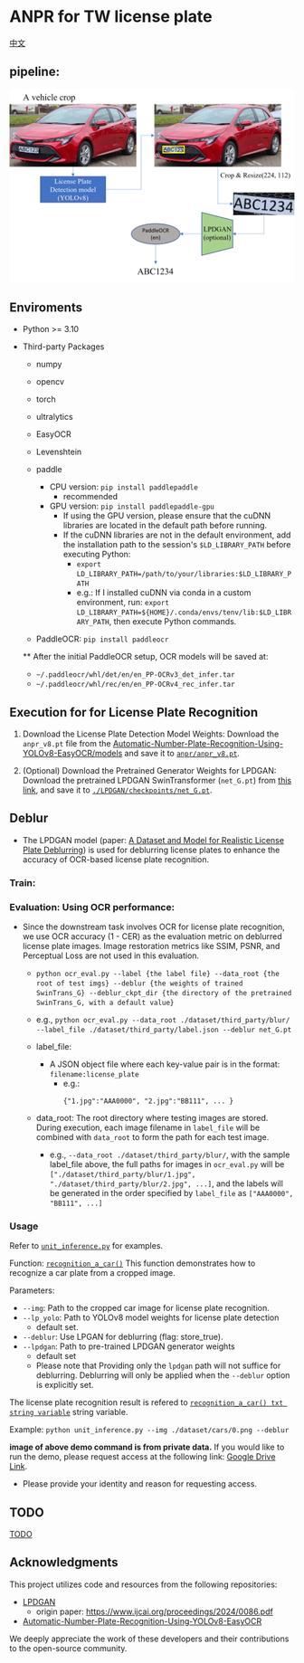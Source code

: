 # ANPR for TW license plate

[中文](../readme.md)

## pipeline:
<img src="./anplr.png">

## Enviroments
- Python >= 3.10
- Third-party Packages
    - numpy
    - opencv
    - torch
    - ultralytics
    - EasyOCR
    - Levenshtein
    - paddle
        - CPU version: ```pip install paddlepaddle``` 
            - recommended
        - GPU version: ```pip install paddlepaddle-gpu```
            - If using the GPU version, please ensure that the cuDNN libraries are located in the default path before running.
            - If the cuDNN libraries are not in the default environment, add the installation path to the session's `$LD_LIBRARY_PATH` before executing Python:
                - ```export LD_LIBRARY_PATH=/path/to/your/libraries:$LD_LIBRARY_PATH```
                - e.g.: If I installed cuDNN via conda in a custom environment, run: ```export LD_LIBRARY_PATH=${HOME}/.conda/envs/tenv/lib:$LD_LIBRARY_PATH```, then execute Python commands.

    - PaddleOCR: ```pip install paddleocr```

    ** After the initial PaddleOCR setup, OCR models will be saved at:

    - ```~/.paddleocr/whl/det/en/en_PP-OCRv3_det_infer.tar```
    - ```~/.paddleocr/whl/rec/en/en_PP-OCRv4_rec_infer.tar```

## Execution for for License Plate Recognition
1. Download the License Plate Detection Model Weights:
Download the `anpr_v8.pt` file from the [Automatic-Number-Plate-Recognition-Using-YOLOv8-EasyOCR/models](https://github.com/ANPR-ORG/Automatic-Number-Plate-Recognition-Using-YOLOv8-EasyOCR/tree/main/models) and save it to [```anpr/anpr_v8.pt```](./anpr).

2. (Optional) Download the Pretrained Generator Weights for LPDGAN:
Download the pretrained LPDGAN SwinTransformer (`net_G.pt`) from [this link](https://drive.google.com/file/d/1sQD1uKOBpPCYGC8WGhoil47dOC2RjVQx/view?usp=sharing), and save it to [```./LPDGAN/checkpoints/net_G.pt```](./LPDGAN/checkpoints).

## Deblur
- The LPDGAN model (paper: [A Dataset and Model for Realistic License Plate Deblurring](https://www.ijcai.org/proceedings/2024/0086.pdf)) is used for deblurring license plates to enhance the accuracy of OCR-based license plate recognition.
### Train:
### Evaluation: Using OCR performance:
  - Since the downstream task involves OCR for license plate recognition, we use OCR accuracy (1 - CER) as the evaluation metric on deblurred license plate images. Image restoration metrics like SSIM, PSNR, and Perceptual Loss are not used in this evaluation.
    - ```python ocr_eval.py --label {the label file} --data_root {the root of test imgs} --deblur {the weights of trained SwinTrans_G} --deblur_ckpt_dir {the directory of the pretrained SwinTrans_G, with a default value}```
    
    - e.g., ```python ocr_eval.py --data_root ./dataset/third_party/blur/ --label_file ./dataset/third_party/label.json --deblur net_G.pt```

    - label_file:
      - A JSON object file where each key-value pair is in the format: ```filename:license_plate```
        - e.g.: 
            ```
            {"1.jpg":"AAA0000", "2.jpg":"BB111", ... }
            ```
    - data_root: The root directory where testing images are stored. During execution, each image filename in ```label_file``` will be combined with ```data_root``` to form the path for each test image.
        - e.g., ```--data_root ./dataset/third_party/blur/```, with the sample label_file above, the full paths for images in ```ocr_eval.py``` will be ```["./dataset/third_party/blur/1.jpg", "./dataset/third_party/blur/2.jpg", ...]```, and the labels will be generated in the order specified by ```label_file``` as ```["AAA0000", "BB111", ...]```


### Usage
Refer to [```unit_inference.py```](./unit_inference.py) for examples.

Function: [```recognition_a_car()```](./unit_inference.py#L14)
This function demonstrates how to recognize a car plate from a cropped image.

Parameters:
- ```--img```: Path to the cropped car image for license plate recognition.
- ```--lp_yolo```: Path to YOLOv8 model weights for license plate detection 
    - default set.
- ```--deblur```: Use LPGAN for deblurring (flag: store_true).
- ```--lpdgan```: Path to pre-trained LPDGAN generator weights 
    - default set
    - Please note that Providing only the `lpdgan` path will not suffice for deblurring. Deblurring will only be applied when the `--deblur` option is explicitly set. 
    

The license plate recognition result is refered to [```recognition_a_car() txt string variable```](./unit_inference.py#L45) string variable.

Example:
```python unit_inference.py --img ./dataset/cars/0.png --deblur```

**image of above demo command is from private data.** If you would like to run the demo, please request access at the following link: [Google Drive Link](https://drive.google.com/file/d/1W7kjO5eJXpqG11BtDkuL0MsdQdxB7SL2/view?usp=sharing).
- Please provide your identity and reason for requesting access.

## TODO
[TODO](TODO.md)

## Acknowledgments

This project utilizes code and resources from the following repositories:

- [LPDGAN](https://github.com/haoyGONG/LPDGAN.git)
    - origin paper: https://www.ijcai.org/proceedings/2024/0086.pdf
- [Automatic-Number-Plate-Recognition-Using-YOLOv8-EasyOCR](https://github.com/ANPR-ORG/Automatic-Number-Plate-Recognition-Using-YOLOv8-EasyOCR.git)

We deeply appreciate the work of these developers and their contributions to the open-source community.